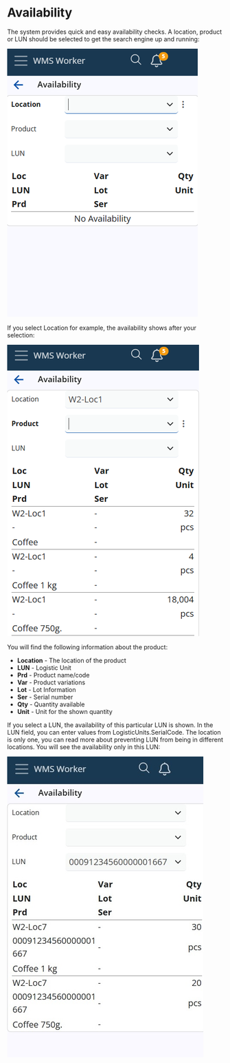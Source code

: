 # Availability

The system provides quick and easy availability checks. A location, product or LUN should be selected to get the search engine up and running:

![Availability](pictures/availability-new.png)

If you select Location for example, the availability shows after your selection:
 
![Availability details](pictures/availability-location-new.png)

You will find the following information about the product:
-	<b>Location</b> - The location of the product
-	<b>LUN</b> - Logistic Unit
-	<b>Prd</b> - Product name/code
-	<b>Var</b> - Product variations
-	<b>Lot</b> - Lot Information
-	<b>Ser</b> - Serial number
-	<b>Qty</b> - Quantity available
-	<b>Unit</b> - Unit for the shown quantity

If you select a LUN, the availability of this particular LUN is shown. In the LUN field, you can enter values from LogisticUnits.SerialCode. The location is only one, you can read more about preventing LUN from being in different locations. You will see the availability only in this LUN:

![Availability lun](pictures/availability-by-lun.png)
